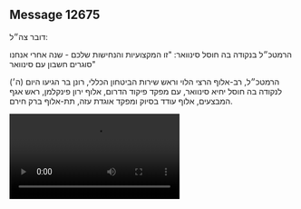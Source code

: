 ## Message 12675

דובר צה״ל: 

הרמטכ״ל בנקודה בה חוסל סינוואר: "זו המקצועיות והנחישות שלכם  - שנה אחרי אנחנו סוגרים חשבון עם סינוואר"

הרמטכ״ל, רב-אלוף הרצי הלוי וראש שירות הביטחון הכללי, רונן בר הגיעו היום (ה׳) לנקודה בה חוסל יחיא סינוואר, עם מפקד פיקוד הדרום, אלוף ירון פינקלמן, ראש אגף המבצעים, אלוף עודד בסיוק ומפקד אוגדת עזה, תת-אלוף ברק חירם.

![Video](https://data.iron-swords.co.il/2024/October/17/12675/12675_media.mp4)

